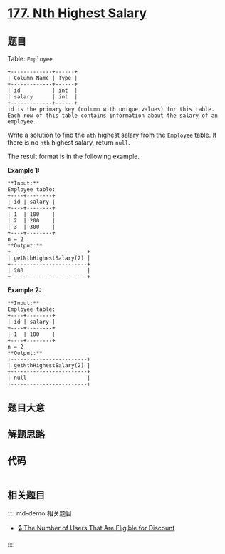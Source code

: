 # [177. Nth Highest Salary](https://leetcode.com/problems/nth-highest-salary)

## 题目

Table: `Employee`

    
    
    +-------------+------+
    | Column Name | Type |
    +-------------+------+
    | id          | int  |
    | salary      | int  |
    +-------------+------+
    id is the primary key (column with unique values) for this table.
    Each row of this table contains information about the salary of an employee.
    



Write a solution to find the `nth` highest salary from the `Employee` table.
If there is no `nth` highest salary, return `null`.

The result format is in the following example.



**Example 1:**

    
    
    **Input:** 
    Employee table:
    +----+--------+
    | id | salary |
    +----+--------+
    | 1  | 100    |
    | 2  | 200    |
    | 3  | 300    |
    +----+--------+
    n = 2
    **Output:** 
    +------------------------+
    | getNthHighestSalary(2) |
    +------------------------+
    | 200                    |
    +------------------------+
    

**Example 2:**

    
    
    **Input:** 
    Employee table:
    +----+--------+
    | id | salary |
    +----+--------+
    | 1  | 100    |
    +----+--------+
    n = 2
    **Output:** 
    +------------------------+
    | getNthHighestSalary(2) |
    +------------------------+
    | null                   |
    +------------------------+
    


## 题目大意

## 解题思路

## 代码

```javascript

```

## 相关题目

:::: md-demo 相关题目
- [🔒 The Number of Users That Are Eligible for Discount](https://leetcode.com/problems/the-number-of-users-that-are-eligible-for-discount)

::::
